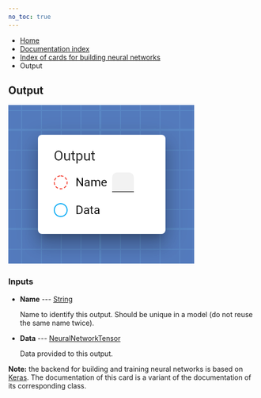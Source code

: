 ```yaml
---
no_toc: true
---
```


<ul class="breadcrumb">
    <li><a href="">Home</a></li>
    <li><a href="documentation">Documentation index</a></li>
    <li><a href="neural-network-cards/">Index of cards for building neural networks</a></li>
    <li>Output</li>
</ul>

## Output



!["Output" card](assets/img/neural-network-cards/output.png)


### Inputs


* **Name** --- [String](types/String)

  Name to identify this output. Should be unique in a model (do not reuse the same name twice).

* **Data** --- [NeuralNetworkTensor](types/NeuralNetworkTensor)

  Data provided to this output.








**Note:** the backend for building and training neural networks is based on [Keras](https://keras.io/). The documentation of this card is a variant of the documentation of its corresponding class.
